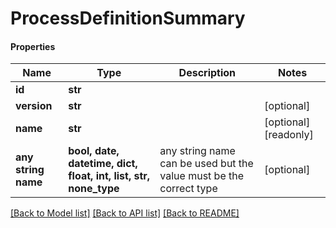 # ProcessDefinitionSummary

#### Properties
Name | Type | Description | Notes
------------ | ------------- | ------------- | -------------
**id** | **str** |  | 
**version** | **str** |  | [optional] 
**name** | **str** |  | [optional] [readonly] 
**any string name** | **bool, date, datetime, dict, float, int, list, str, none_type** | any string name can be used but the value must be the correct type | [optional]

[[Back to Model list]](../README.md#documentation-for-models) [[Back to API list]](../README.md#documentation-for-api-endpoints) [[Back to README]](../README.md)

